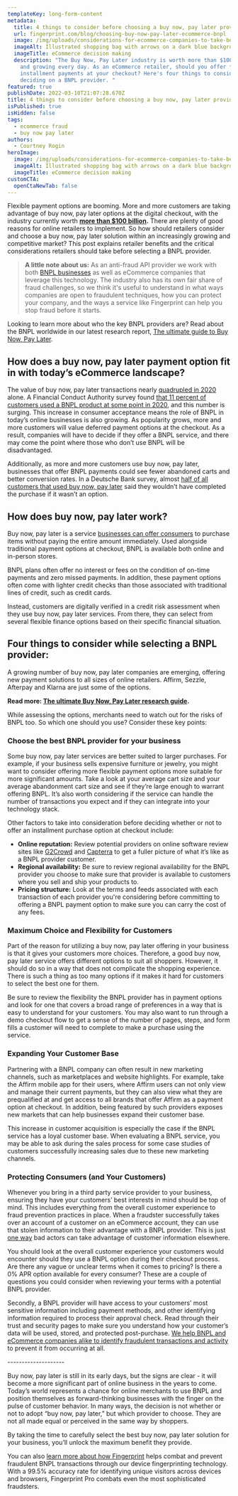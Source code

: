 ```yaml
---
templateKey: long-form-content
metadata:
  title: 4 things to consider before choosing a buy now, pay later provider
  url: fingerprint.com/blog/choosing-buy-now-pay-later-ecommerce-bnpl
  image: /img/uploads/considerations-for-ecommerce-companies-to-take-before-selecting-a-buy-now-pay-later-provider.png
  imageAlt: Illustrated shopping bag with arrows on a dark blue background
  imageTitle: eCommerce decision making
  description: "The Buy Now, Pay Later industry is worth more than $100 billion
    and growing every day. As an eCommerce retailer, should you offer flexible
    installment payments at your checkout? Here's four things to consider before
    deciding on a BNPL provider. "
featured: true
publishDate: 2022-03-10T21:07:28.670Z
title: 4 things to consider before choosing a buy now, pay later provider
isPublished: true
isHidden: false
tags:
  - ecommerce fraud
  - buy now pay later
authors:
  - Courtney Rogin
heroImage:
  image: /img/uploads/considerations-for-ecommerce-companies-to-take-before-selecting-a-buy-now-pay-later-provider.png
  imageAlt: Illustrated shopping bag with arrows on a dark blue background
  imageTitle: eCommerce decision making
customCTA:
  openCtaNewTab: false
---
```

Flexible payment options are booming. More and more customers are taking advantage of buy now, pay later options at the digital checkout, with the industry currently worth **[more than $100 billion](https://fintechmagazine.com/financial-services-finserv/why-buy-now-pay-later-bnpl-growing-popularity).** There are plenty of good reasons for online retailers to implement. So how should retailers consider and choose a buy now, pay later solution within an increasingly growing and competitive market? This post explains retailer benefits and the critical considerations retailers should take before selecting a BNPL provider. 

> **A little note about us:** As an anti-fraud API provider we work with both [BNPL businesses](/buy-now-pay-later/) as well as eCommerce companies that leverage this technology. The industry also has its own fair share of fraud challenges, so we think it's useful to understand in what ways companies are open to fraudulent techniques, how you can protect your company, and the ways a service like Fingerprint can help you stop fraud before it starts.

Looking to learn more about who the key BNPL providers are? Read about the BNPL worldwide in our latest research report, [The ultimate guide to Buy Now, Pay Later](/blog/buy-now-pay-later-bnpl/).

## How does a buy now, pay later payment option fit in with today’s eCommerce landscape?

The value of buy now, pay later transactions nearly [quadrupled in 2020](https://www.finextra.com/blogposting/20170/buy-now-pay-later---how-to-select-the-right-technology) alone. A Financial Conduct Authority survey found [that 11 percent of customers used a BNPL product at some point in 2020](https://www.finextra.com/blogposting/20170/buy-now-pay-later---how-to-select-the-right-technology), and this number is surging. This increase in consumer acceptance means the role of BNPL in today’s online businesses is also growing. As popularity grows, more and more customers will value deferred payment options at the checkout. As a result, companies will have to decide if they offer a BNPL service, and there may come the point where those who don’t use BNPL will be disadvantaged. 

Additionally, as more and more customers use buy now, pay later, businesses that offer BNPL payments could see fewer abandoned carts and better conversion rates. In a Deutsche Bank survey, almost [half of all customers that used buy now, pay later](https://www.amount.com/blog/what-to-consider-before-offering-bnpl) said they wouldn’t have completed the purchase if it wasn’t an option.

## How does buy now, pay later work?

Buy now, pay later is a service [businesses can offer consumers](https://www.forbes.com/sites/forbesbusinesscouncil/2021/09/01/how-to-utilize-buy-now-pay-later-in-your-online-store/?sh=35bdab245837) to purchase items without paying the entire amount immediately. Used alongside traditional payment options at checkout, BNPL is available both online and in-person stores.

BNPL plans often offer no interest or fees on the condition of on-time payments and zero missed payments. In addition, these payment options often come with lighter credit checks than those associated with traditional lines of credit, such as credit cards. 

Instead, customers are digitally verified in a credit risk assessment when they use buy now, pay later services. From there, they can select from several flexible finance options based on their specific financial situation. 

## Four things to consider while selecting a BNPL provider:

A growing number of buy now, pay later companies are emerging, offering new payment solutions to all sizes of online retailers. Affirm, Sezzle, Afterpay and Klarna are just some of the options. 

**Read more: [The ultimate Buy Now, Pay Later research guide](/blog/buy-now-pay-later-bnpl/).**

While assessing the options, merchants need to watch out for the risks of BNPL too. So which one should you use? Consider these key points:

### **Choose the best BNPL provider for your business**

Some buy now, pay later services are better suited to larger purchases. For example, if your business sells expensive furniture or jewelry, you might want to consider offering more flexible payment options more suitable for more significant amounts. Take a look at your average cart size and your average abandonment cart size and see if they’re large enough to warrant offering BNPL. It’s also worth considering if the service can handle the number of transactions you expect and if they can integrate into your technology stack. 

Other factors to take into consideration before deciding whether or not to offer an installment purchase option at checkout include:

* **Online reputation:** Review potential providers on online software review sites like [G2Crowd](https://www.g2.com/categories/installment-payment) and [Capterra](https://www.capterra.com/payment-processing-software/) to get a fuller picture of what it’s like as a BNPL provider customer.
* **Regional availability:** Be sure to review regional availability for the BNPL provider you choose to make sure that provider is available to customers where you sell and ship your products to. 
* **Pricing structure:** Look at the terms and feeds associated with each transaction of each provider you're considering before committing to offering a BNPL payment option to make sure you can carry the cost of any fees. 

### **Maximum Choice and Flexibility for Customers**

Part of the reason for utilizing a buy now, pay later offering in your business is that it gives your customers more choices. Therefore, a good buy now, pay later service offers different options to suit all shoppers. However, it should do so in a way that does not complicate the shopping experience. There is such a thing as too many options if it makes it hard for customers to select the best one for them.

Be sure to review the flexibility the BNPL provider has in payment options and look for one that covers a broad range of preferences in a way that is easy to understand for your customers. You may also want to run through a demo checkout flow to get a sense of the number of pages, steps, and form fills a customer will need to complete to make a purchase using the service. 

### **Expanding Your Customer Base**

Partnering with a BNPL company can often result in new marketing channels, such as marketplaces and website highlights. For example, take the Affirm mobile app for their users, where Affirm users can not only view and manage their current payments, but they can also view what they are prequalified at and get access to all brands that offer Affirm as a payment option at checkout. In addition, being featured by such providers exposes new markets that can help businesses expand their customer base.

This increase in customer acquisition is especially the case if the BNPL service has a loyal customer base. When evaluating a BNPL service, you may be able to ask during the sales process for some case studies of customers successfully increasing sales due to these new marketing channels. 

### **Protecting Consumers (and Your Customers)**

Whenever you bring in a third party service provider to your business, ensuring they have your customers’ best interests in mind should be top of mind. This includes everything from the overall customer experience to fraud prevention practices in place. When a fraudster successfully takes over an account of a customer on an eCommerce account, they can use that stolen information to their advantage with a BNPL provider. This is just [one way](https://www.pymnts.com/bnpl/2022/exploring-buy-now-pay-laters-popularity-and-digital-fraud-prevention-tactics/) bad actors can take advantage of customer information elsewhere.

You should look at the overall customer experience your customers would encounter should they use a BNPL option during their checkout process. Are there any vague or unclear terms when it comes to pricing? Is there a 0% APR option available for every consumer? These are a couple of questions you could consider when reviewing your terms with a potential BNPL provider. 

Secondly, a BNPL provider will have access to your customers’ most sensitive information including payment methods, and other identifying information required to process their approval check. Read through their trust and security pages to make sure you understand how your customer’s data will be used, stored, and protected post-purchase. [We help BNPL and eCommerce companies alike to identify fraudulent transactions and activity](/buy-now-pay-later/) to prevent it from occurring at all. 

\--------------------

Buy now, pay later is still in its early days, but the signs are clear - it will become a more significant part of online business in the years to come. Today’s world represents a chance for online merchants to use BNPL and position themselves as forward-thinking businesses with the finger on the pulse of customer behavior. In many ways, the decision is not whether or not to adopt “buy now, pay later,” but which provider to choose. They are not all made equal or perceived in the same way by shoppers. 

By taking the time to carefully select the best buy now, pay later solution for your business, you’ll unlock the maximum benefit they provide. 

You can also [learn more about how Fingerprint](/buy-now-pay-later/) helps combat and prevent fraudulent BNPL transactions through our device fingerprinting technology. With a 99.5% accuracy rate for identifying unique visitors across devices and browsers, Fingerprint Pro combats even the most sophisticated fraudsters.